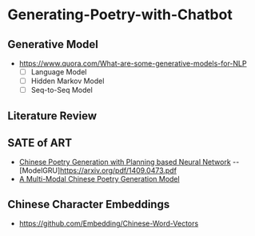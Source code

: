 # Generating-Poetry-with-Chatbot

## Generative Model
 - https://www.quora.com/What-are-some-generative-models-for-NLP
   - [ ] Language Model
   - [ ] Hidden Markov Model
   - [ ] Seq-to-Seq Model

## Literature Review

## SATE of ART
- [Chinese Poetry Generation with Planning based Neural Network](https://arxiv.org/abs/1610.09889)
  -- [ModelGRU]https://arxiv.org/pdf/1409.0473.pdf
- [A Multi-Modal Chinese Poetry Generation Model](https://arxiv.org/pdf/1806.09792.pdf)
 
## Chinese Character Embeddings
 - https://github.com/Embedding/Chinese-Word-Vectors

